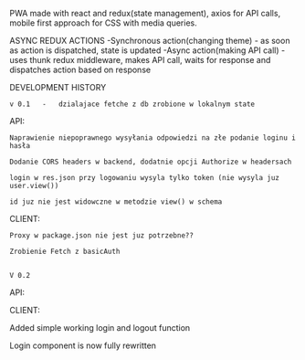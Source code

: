 PWA made with react and redux(state management), axios for API calls, mobile first approach for CSS with media queries.

ASYNC REDUX ACTIONS
-Synchronous action(changing theme) - as soon as action is dispatched, state is updated
-Async action(making API call) - uses thunk redux middleware, makes API call, waits for response and dispatches action based on response 


DEVELOPMENT HISTORY

    v 0.1   -   dzialajace fetche z db zrobione w lokalnym state

API:

    Naprawienie niepoprawnego wysyłania odpowiedzi na złe podanie loginu i hasła

    Dodanie CORS headers w backend, dodatnie opcji Authorize w headersach

    login w res.json przy logowaniu wysyla tylko token (nie wysyla juz user.view())

    id juz nie jest widowczne w metodzie view() w schema

CLIENT:

    Proxy w package.json nie jest juz potrzebne??

    Zrobienie Fetch z basicAuth


    V 0.2

API:

CLIENT:

Added simple working login and logout function

Login component is now fully rewritten
